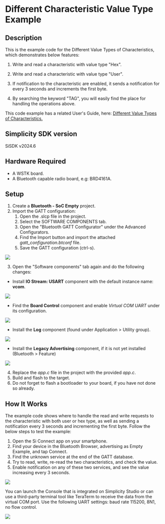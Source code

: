 # Different Characteristic Value Type Example ##
 
## Description ##
 
This is the example code for the Different Value Types of Characteristics, which demonstrates below features:

1) Write and read a characteristic with value type "Hex".

2) Write and read a characteristic with value type "User".

3) If notification to the characteristic are enabled, it sends a notification for every 3 seconds and increments the first byte.

4) By searching the keyword "TAG", you will easily find the place for handling the operations above.

This code example has a related User's Guide, here: [Different Value Types of Characteristics.](https://docs.silabs.com/bluetooth/latest/general/gatt-protocol/using-characteristics-value-types)
 
## Simplicity SDK version ##
 
SiSDK v2024.6
 
## Hardware Required ##
 
- A WSTK board.
- A Bluetooth capable radio board, e.g: BRD4161A.
 
## Setup
 
1. Create a **Bluetooth - SoC Empty** project.
2. Import the GATT configuration:
   1. Open the .slcp file in the project.
   2. Select the SOFTWARE COMPONENTS tab.
   3. Open the "Bluetooth GATT Configurator" under the Advanced Configurators.
   4. Find the Import button and import the attached *gatt_configuration.btconf* file.
   5. Save the GATT configuration (ctrl-s).

![](images/import_gatt_configuaration.png)

3. Open the "Software components" tab again and do the following changes:
- Install **IO Stream: USART** component with the default instance name: **vcom**.

![](images/install_usart.png)

- Find the **Board Control** component and enable *Virtual COM UART* under its configuration.

![](images/board_control.png)

- Install the **Log** component (found under Application > Utility group).

![](images/log.png)

- Install the **Legacy Advertising** component, if it is not yet installed (Bluetooth > Feature)

![](images/legacy.png)
  
4. Replace the *app.c* file in the project with the provided *app.c*.
5. Build and flash to the target.
6. Do not forget to flash a bootloader to your board, if you have not done so already.
 
## How It Works ##
 
The example code shows where to handle the read and write requests to the characteristic with both user or hex type, as well as sending a notification every 3 seconds and incrementing the first byte. Follow the below steps to test the example:

1. Open the Si Connect app on your smartphone.
2. Find your device in the Bluetooth Browser, advertising as Empty Example, and tap Connect.
3. Find the unknown service at the end of the GATT database.
4. Try to read, write, re-read the two characteristics, and check the value.
5. Enable notification on any of these two services, and see the value increasing every 3 seconds.

![](images/efr_connect.png)

You can launch the Console that is integrated on Simplicity Studio or can use a third-party terminal tool like TeraTerm to receive the data from the virtual COM port. Use the following UART settings: baud rate 115200, 8N1, no flow control.

![](images/console.png)
